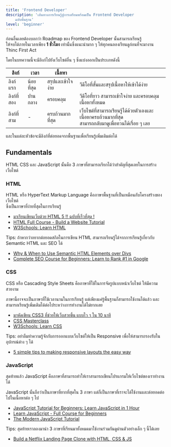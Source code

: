 ```yaml
---
title: 'Frontend Developer'
description: 'เส้นทางการเรียนรู้สู่การเตรียมพร้อมเป็น Frontend Developer
    ฉบับพื้นฐาน'
level: 'beginner'
---
```


ก่อนอื่นเลยต้องบอกว่า Roadmap ของ Frontend Developer นั้นสามารถเรียนรู้<br />ให้จบได้ภายในเวลาเพียง <strong>1 ชั่วโมง</strong> เท่านั้นซึ่งแนะนำมาก ๆ ให้ทุกคนลองเรียนดูก่อนที่จะมางาน Thinc First Act

โดยในบทความนี้จะมีลิงก์ไปยังเว็บไซต์อื่น ๆ ซึ่งแบ่งออกเป็นประเภทดังนี้

| ลิงก์       | เวลา       | เนื้อหา           |                                                                                                              |
| ----------- | ---------- | ----------------- | ------------------------------------------------------------------------------------------------------------ |
| ลิงก์แรก    | น้อยที่สุด | สรุปและเข้าใจง่าย | วีดีโอที่สั้นและสรุปเนื้อหาให้เข้าได้ง่าย                                                                    |
| ลิงก์ที่สอง | ปานกลาง    | ครอบคลุม          | วีดีโอที่ยาว สามารถเข้าใจง่าย และครอบคลุมเนื้อหาทั้งหมด                                                      |
| ลิงก์ที่สาม | -          | ครบถ้วนมากที่สุด  | เว็บไซต์ที่สามารถเรียนรู้ได้ด้วยตัวเองและเนื้อหาครบถ้วนมากที่สุด <br />สามารถกลับมาดูเพื่อทวนได้เรื่อย ๆ เลย |

และในแต่ละหัวข้อจะมีลิงก์ที่ต่อยอดจากพื้นฐานเพื่อเรียนรู้เพิ่มเติมต่อได้

## Fundamentals

HTML CSS และ JavaScript นั้นคือ 3 ภาษาที่สามารถเรียกได้ว่าสำคัญที่สุดเลยในการสร้างเว็บไซต์

### HTML

HTML หรือ HyperText Markup Language คือภาษาพื้นฐานที่เป็นเหมือนกับโครงสร้างของเว็บไซต์<br />ซึ่งเป็นภาษาที่ง่ายที่สุดในการเรียนรู้

-   [มาเรียนเขียนเว็บด้วย HTML 5 !! ฉบับที่เร็วที่สุด !](https://www.youtube.com/watch?v=-jzu5YH6OMQ)
-   [HTML Full Course - Build a Website Tutorial](https://www.youtube.com/watch?v=pQN-pnXPaVg)
-   [W3Schools: Learn HTML](https://www.w3schools.com/html/html_intro.asp)

Tips: ถ้าหากว่าอยากต่อยอดสกิลในการเขียน HTML สามารถเรียนรู้ได้จากการเรียนรู้เกี่ยวกับ Semantic HTML และ SEO ได้

-   [Why & When to Use Semantic HTML Elements over Divs](https://www.youtube.com/watch?v=bOUhq46fd5g)
-   [Complete SEO Course for Beginners: Learn to Rank #1 in Google](https://www.youtube.com/watch?v=xsVTqzratPs)

### CSS

CSS หรือ Cascading Style Sheets คือภาษาที่ใช้ในการจัดรูปแบบหน้าเว็บไซต์ ให้มีความสวยงาม

ภาษานี้อาจจะเป็นภาษาที่ใช้เวลานานในการเรียนรู้ แต่เพียงแค่รู้พื้นฐานก็สามารถใช้งานได้แล้ว และสามารถเรียนรู้เพิ่มเติมได้ต่อไประหว่างการทำงานได้ไม่ยากเลย

-   [มาหัดเขียน CSS3 ที่ช่วยให้เว็บสวยขึ้น แบบไว ๆ ใน 10 นาที](https://www.youtube.com/watch?v=9H6ubALp8vo2)
-   [CSS Masterclass](https://www.youtube.com/watch?v=FqmB-Zj2-PA)
-   [W3Schools: Learn CSS](https://www.w3schools.com/css/)

Tips: อย่าลืมทำความรู้จักกับการออกแบบเว็บไซต์ให้เป็น Responsive เพื่อให้สามารถรองรับในอุปกรณ์ต่าง ๆ ได้

-   [5 simple tips to making responsive layouts the easy way](https://www.youtube.com/watch?v=VQraviuwbzU)

### JavaScript

สุดท้ายแล้ว JavaScript คือภาษาที่สามารถทำให้เราสามารถเขียนโปรแกรมให้เว็บไซต์ของเราทำงานได้

JavaScript นั้นถือว่าเป็นภาษาที่ยากที่สุดใน 3 ภาษา แต่ก็เป็นภาษาที่เราจะได้ใช้งานและต่อยอดต่อไปในเนื้อหาต่อ ๆ ไป

-   [JavaScript Tutorial for Beginners: Learn JavaScript in 1 Hour](https://www.youtube.com/watch?v=W6NZfCO5SIk)
-   [Learn JavaScript - Full Course for Beginners](https://www.youtube.com/watch?v=PkZNo7MFNFg)
-   [The Modern JavaScript Tutorial](https://javascript.info/)

Tips: สุดท้ายเราลองมานำ 3 ภาษาที่เรียนมาทั้งหมดมาใช้งานร่วมกันดูผ่านตัวอย่างเล็ก ๆ นี้ได้เลย

-   [Build a Netflix Landing Page Clone with HTML, CSS & JS](https://www.youtube.com/watch?v=P7t13SGytRk)
